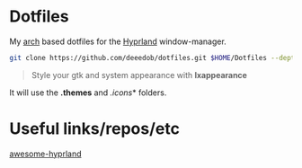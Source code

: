 # Dotfiles

My [arch](https://archlinux.org/) based dotfiles for the
[Hyprland](https://wiki.hyprland.org) window-manager.

```bash
git clone https://github.com/deeedob/dotfiles.git $HOME/Dotfiles --depth 1
```

> Style your gtk and system appearance with **lxappearance**

It will use the **.themes** and *.icons** folders.

# Useful links/repos/etc

[awesome-hyprland](https://github.com/hyprland-community/awesome-hyprland)

